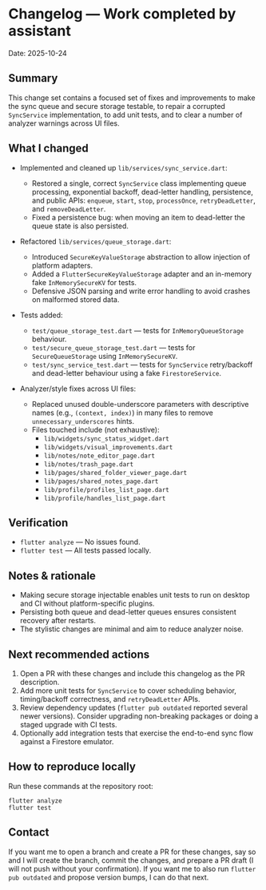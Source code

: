 # Changelog — Work completed by assistant

Date: 2025-10-24

Summary
-------
This change set contains a focused set of fixes and improvements to make the sync queue and secure storage testable, to repair a corrupted `SyncService` implementation, to add unit tests, and to clear a number of analyzer warnings across UI files.

What I changed
--------------
- Implemented and cleaned up `lib/services/sync_service.dart`:
  - Restored a single, correct `SyncService` class implementing queue processing, exponential backoff, dead-letter handling, persistence, and public APIs: `enqueue`, `start`, `stop`, `processOnce`, `retryDeadLetter`, and `removeDeadLetter`.
  - Fixed a persistence bug: when moving an item to dead-letter the queue state is also persisted.

- Refactored `lib/services/queue_storage.dart`:
  - Introduced `SecureKeyValueStorage` abstraction to allow injection of platform adapters.
  - Added a `FlutterSecureKeyValueStorage` adapter and an in-memory fake `InMemorySecureKV` for tests.
  - Defensive JSON parsing and write error handling to avoid crashes on malformed stored data.

- Tests added:
  - `test/queue_storage_test.dart` — tests for `InMemoryQueueStorage` behaviour.
  - `test/secure_queue_storage_test.dart` — tests for `SecureQueueStorage` using `InMemorySecureKV`.
  - `test/sync_service_test.dart` — tests for `SyncService` retry/backoff and dead-letter behaviour using a fake `FirestoreService`.

- Analyzer/style fixes across UI files:
  - Replaced unused double-underscore parameters with descriptive names (e.g., `(context, index)`) in many files to remove `unnecessary_underscores` hints.
  - Files touched include (not exhaustive):
    - `lib/widgets/sync_status_widget.dart`
    - `lib/widgets/visual_improvements.dart`
    - `lib/notes/note_editor_page.dart`
    - `lib/notes/trash_page.dart`
    - `lib/pages/shared_folder_viewer_page.dart`
    - `lib/pages/shared_notes_page.dart`
    - `lib/profile/profiles_list_page.dart`
    - `lib/profile/handles_list_page.dart`

Verification
------------
- `flutter analyze` — No issues found.
- `flutter test` — All tests passed locally.

Notes & rationale
-----------------
- Making secure storage injectable enables unit tests to run on desktop and CI without platform-specific plugins.
- Persisting both queue and dead-letter queues ensures consistent recovery after restarts.
- The stylistic changes are minimal and aim to reduce analyzer noise.

Next recommended actions
------------------------
1. Open a PR with these changes and include this changelog as the PR description.
2. Add more unit tests for `SyncService` to cover scheduling behavior, timing/backoff correctness, and `retryDeadLetter` APIs.
3. Review dependency updates (`flutter pub outdated` reported several newer versions). Consider upgrading non-breaking packages or doing a staged upgrade with CI tests.
4. Optionally add integration tests that exercise the end-to-end sync flow against a Firestore emulator.

How to reproduce locally
------------------------
Run these commands at the repository root:

```pwsh
flutter analyze
flutter test
```

Contact
-------
If you want me to open a branch and create a PR for these changes, say so and I will create the branch, commit the changes, and prepare a PR draft (I will not push without your confirmation). If you want me to also run `flutter pub outdated` and propose version bumps, I can do that next.
